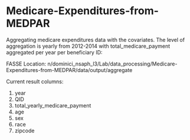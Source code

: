 # Medicare-Expenditures-from-MEDPAR

Aggregating medicare expenditures data with the covariates. The level of aggregation is yearly from 2012-2014 with total_medicare_payment aggregated per year per beneficiary ID:

FASSE Location: n/dominici_nsaph_l3/Lab/data_processing/Medicare-Expenditures-from-MEDPAR/data/output/aggregate

Current result columns: 
1. year
2. QID
3. total_yearly_medicare_payment
4. age
5. sex
6. race
7. zipcode

